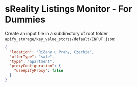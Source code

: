 # sReality Listings Monitor - For Dummies

Create an input file in a subdirectory of root folder `apify_storage/key_value_stores/default/INPUT.json`:

```json
{
  "location": "Říčany u Prahy, Czechia",
  "offerType": "sale",
  "type": "apartment",
  "proxyConfiguration": {
    "useApifyProxy": false
  }
}
```